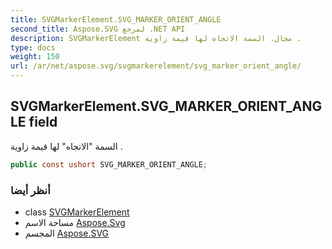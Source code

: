 ```yaml
---
title: SVGMarkerElement.SVG_MARKER_ORIENT_ANGLE
second_title: Aspose.SVG لمرجع .NET API
description: SVGMarkerElement مجال. السمة الاتجاه لها قيمة زاوية .
type: docs
weight: 150
url: /ar/net/aspose.svg/svgmarkerelement/svg_marker_orient_angle/
---
```

## SVGMarkerElement.SVG_MARKER_ORIENT_ANGLE field

السمة "الاتجاه" لها قيمة زاوية .

```csharp
public const ushort SVG_MARKER_ORIENT_ANGLE;
```

### أنظر أيضا

* class [SVGMarkerElement](../)
* مساحة الاسم [Aspose.Svg](../../svgmarkerelement/)
* المجسم [Aspose.SVG](../../../)


